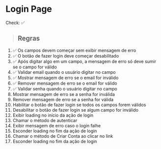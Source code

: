 # Login Page

Check: ✅ 

> ## Regras
01. ✅ Os campos devem começar sem exibir mensagem de erro
02. ✅ O botão de fazer login deve começar desabilitado
03. ✅ Após digitar algo em um campo, a mensagem de erro só deve sumir se o campo for válido
04. ✅ Validar email quando o usuário digitar no campo
05. ✅ Mostrar mensagem de erro se o email for inválido
06. ✅ Remover mensagem de erro se o email for válido
07. ✅ Validar senha quando o usuário digitar no campo
08. Mostrar mensagem de erro se a senha for inválida
09. Remover mensagem de erro se a senha for válida
10. Habilitar o botão de fazer login se todos os campos forem válidos
11. Desabilitar o botão de fazer login se algum campo for inválido
12. Exibir loading no início da ação de login
13. Chamar o método de autenticar
14. Exibir mensagem de erro caso o login falhe
15. Esconder loading no fim da ação de login
16. Chamar o método de Criar Conta ao clicar no link
17. Esconder loading no fim da ação de login